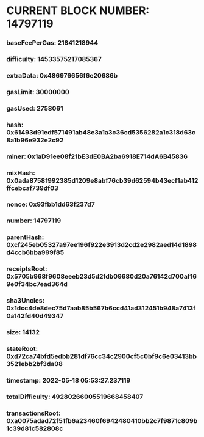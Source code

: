 # CURRENT BLOCK NUMBER: 14797119

### baseFeePerGas: 21841218944
### difficulty: 14533575217085367
### extraData: 0x486976656f6e20686b
### gasLimit: 30000000
### gasUsed: 2758061
### hash: 0x61493d91edf571491ab48e3a1a3c36cd5356282a1c318d63c8a1b96e932e2c92
### miner: 0x1aD91ee08f21bE3dE0BA2ba6918E714dA6B45836
### mixHash: 0x0ada8758f992385d1209e8abf76cb39d62594b43ecf1ab412ffcebcaf739df03
### nonce: 0x93fbb1dd63f237d7
### number: 14797119
### parentHash: 0xcf245eb05327a97ee196f922e3913d2cd2e2982aed14d1898d4ccb6bba999f85
### receiptsRoot: 0x5705b968f9608eeeb23d5d2fdb09680d20a76142d700af169e0f34bc7ead364d
### sha3Uncles: 0x1dcc4de8dec75d7aab85b567b6ccd41ad312451b948a7413f0a142fd40d49347
### size: 14132
### stateRoot: 0xd72ca74bfd5edbb281df76cc34c2900cf5c0bf9c6e03413bb3521ebb2bf3da08
### timestamp: 2022-05-18 05:53:27.237119
### totalDifficulty: 49280266005519668458407
### transactionsRoot: 0xa0075adad72f51fb6a23460f6942480410bb2c7f9871c809b1c39d81c582808c
